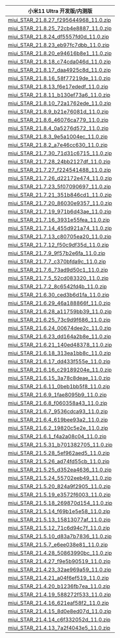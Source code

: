 | 小米11 Ultra  开发版/内测版    |
| ---- |
| [miui_STAR_21.8.27_f295644968_11.0.zip](https://hugeota.d.miui.com/21.8.27/miui_STAR_21.8.27_f295644968_11.0.zip)    |
| [miui_STAR_21.8.25_72cb4e8887_11.0.zip](https://hugeota.d.miui.com/21.8.25/miui_STAR_21.8.25_72cb4e8887_11.0.zip)    |
| [miui_STAR_21.8.24_df5557fd0d_11.0.zip](https://hugeota.d.miui.com/21.8.24/miui_STAR_21.8.24_df5557fd0d_11.0.zip)    |
| [miui_STAR_21.8.23_eb97fc7dbb_11.0.zip](https://hugeota.d.miui.com/21.8.23/miui_STAR_21.8.23_eb97fc7dbb_11.0.zip)    |
| [miui_STAR_21.8.20_e94616b8e1_11.0.zip](https://hugeota.d.miui.com/21.8.20/miui_STAR_21.8.20_e94616b8e1_11.0.zip)    |
| [miui_STAR_21.8.18_c74cda046d_11.0.zip](https://hugeota.d.miui.com/21.8.18/miui_STAR_21.8.18_c74cda046d_11.0.zip)    |
| [miui_STAR_21.8.17_daa4925c8d_11.0.zip](https://hugeota.d.miui.com/21.8.17/miui_STAR_21.8.17_daa4925c8d_11.0.zip)    |
| [miui_STAR_21.8.16_58f77219de_11.0.zip](https://hugeota.d.miui.com/21.8.16/miui_STAR_21.8.16_58f77219de_11.0.zip)    |
| [miui_STAR_21.8.13_f6e17ededf_11.0.zip](https://hugeota.d.miui.com/21.8.13/miui_STAR_21.8.13_f6e17ededf_11.0.zip)    |
| [miui_STAR_21.8.11_b130ef73a6_11.0.zip](https://hugeota.d.miui.com/21.8.11/miui_STAR_21.8.11_b130ef73a6_11.0.zip)    |
| [miui_STAR_21.8.10_72a1762ede_11.0.zip](https://hugeota.d.miui.com/21.8.10/miui_STAR_21.8.10_72a1762ede_11.0.zip)    |
| [miui_STAR_21.8.9_b21e76081d_11.0.zip](https://hugeota.d.miui.com/21.8.9/miui_STAR_21.8.9_b21e76081d_11.0.zip)    |
| [miui_STAR_21.8.6_46076ca779_11.0.zip](https://hugeota.d.miui.com/21.8.6/miui_STAR_21.8.6_46076ca779_11.0.zip)    |
| [miui_STAR_21.8.4_0a5276d572_11.0.zip](https://hugeota.d.miui.com/21.8.4/miui_STAR_21.8.4_0a5276d572_11.0.zip)    |
| [miui_STAR_21.8.3_9e5a1004ec_11.0.zip](https://hugeota.d.miui.com/21.8.3/miui_STAR_21.8.3_9e5a1004ec_11.0.zip)    |
| [miui_STAR_21.8.2_a7e46cc630_11.0.zip](https://hugeota.d.miui.com/21.8.2/miui_STAR_21.8.2_a7e46cc630_11.0.zip)    |
| [miui_STAR_21.7.30_71d31c6715_11.0.zip](https://hugeota.d.miui.com/21.7.30/miui_STAR_21.7.30_71d31c6715_11.0.zip)    |
| [miui_STAR_21.7.28_24bb2127df_11.0.zip](https://hugeota.d.miui.com/21.7.28/miui_STAR_21.7.28_24bb2127df_11.0.zip)    |
| [miui_STAR_21.7.27_f224541488_11.0.zip](https://hugeota.d.miui.com/21.7.27/miui_STAR_21.7.27_f224541488_11.0.zip)    |
| [miui_STAR_21.7.26_d22172e474_11.0.zip](https://hugeota.d.miui.com/21.7.26/miui_STAR_21.7.26_d22172e474_11.0.zip)    |
| [miui_STAR_21.7.23_5f07090697_11.0.zip](https://hugeota.d.miui.com/21.7.23/miui_STAR_21.7.23_5f07090697_11.0.zip)    |
| [miui_STAR_21.7.21_351b846cd1_11.0.zip](https://hugeota.d.miui.com/21.7.21/miui_STAR_21.7.21_351b846cd1_11.0.zip)    |
| [miui_STAR_21.7.20_86030e9357_11.0.zip](https://hugeota.d.miui.com/21.7.20/miui_STAR_21.7.20_86030e9357_11.0.zip)    |
| [miui_STAR_21.7.19_971b6d43ae_11.0.zip](https://hugeota.d.miui.com/21.7.19/miui_STAR_21.7.19_971b6d43ae_11.0.zip)    |
| [miui_STAR_21.7.16_3931e55fea_11.0.zip](https://hugeota.d.miui.com/21.7.16/miui_STAR_21.7.16_3931e55fea_11.0.zip)    |
| [miui_STAR_21.7.14_455d921a74_11.0.zip](https://hugeota.d.miui.com/21.7.14/miui_STAR_21.7.14_455d921a74_11.0.zip)    |
| [miui_STAR_21.7.13_c80705ea20_11.0.zip](https://hugeota.d.miui.com/21.7.13/miui_STAR_21.7.13_c80705ea20_11.0.zip)    |
| [miui_STAR_21.7.12_f50c9df35d_11.0.zip](https://hugeota.d.miui.com/21.7.12/miui_STAR_21.7.12_f50c9df35d_11.0.zip)    |
| [miui_STAR_21.7.9_9f57b2e6fa_11.0.zip](https://hugeota.d.miui.com/21.7.9/miui_STAR_21.7.9_9f57b2e6fa_11.0.zip)    |
| [miui_STAR_21.7.7_c370bfda9c_11.0.zip](https://hugeota.d.miui.com/21.7.7/miui_STAR_21.7.7_c370bfda9c_11.0.zip)    |
| [miui_STAR_21.7.6_73ad9d50c1_11.0.zip](https://hugeota.d.miui.com/21.7.6/miui_STAR_21.7.6_73ad9d50c1_11.0.zip)    |
| [miui_STAR_21.7.5_52cd083320_11.0.zip](https://hugeota.d.miui.com/21.7.5/miui_STAR_21.7.5_52cd083320_11.0.zip)    |
| [miui_STAR_21.7.2_8c6542fd4b_11.0.zip](https://hugeota.d.miui.com/21.7.2/miui_STAR_21.7.2_8c6542fd4b_11.0.zip)    |
| [miui_STAR_21.6.30_ced3b6d1fa_11.0.zip](https://hugeota.d.miui.com/21.6.30/miui_STAR_21.6.30_ced3b6d1fa_11.0.zip)    |
| [miui_STAR_21.6.29_46a188866f_11.0.zip](https://hugeota.d.miui.com/21.6.29/miui_STAR_21.6.29_46a188866f_11.0.zip)    |
| [miui_STAR_21.6.28_a11759bb39_11.0.zip](https://hugeota.d.miui.com/21.6.28/miui_STAR_21.6.28_a11759bb39_11.0.zip)    |
| [miui_STAR_21.6.25_73c9d9f686_11.0.zip](https://hugeota.d.miui.com/21.6.25/miui_STAR_21.6.25_73c9d9f686_11.0.zip)    |
| [miui_STAR_21.6.24_00674dee2c_11.0.zip](https://hugeota.d.miui.com/21.6.24/miui_STAR_21.6.24_00674dee2c_11.0.zip)    |
| [miui_STAR_21.6.23_dd164a2b8e_11.0.zip](https://hugeota.d.miui.com/21.6.23/miui_STAR_21.6.23_dd164a2b8e_11.0.zip)    |
| [miui_STAR_21.6.21_140ed48378_11.0.zip](https://hugeota.d.miui.com/21.6.21/miui_STAR_21.6.21_140ed48378_11.0.zip)    |
| [miui_STAR_21.6.18_313ea1bb8c_11.0.zip](https://hugeota.d.miui.com/21.6.18/miui_STAR_21.6.18_313ea1bb8c_11.0.zip)    |
| [miui_STAR_21.6.17_dd433f555e_11.0.zip](https://hugeota.d.miui.com/21.6.17/miui_STAR_21.6.17_dd433f555e_11.0.zip)    |
| [miui_STAR_21.6.16_c29189204e_11.0.zip](https://hugeota.d.miui.com/21.6.16/miui_STAR_21.6.16_c29189204e_11.0.zip)    |
| [miui_STAR_21.6.15_3a78c8deae_11.0.zip](https://hugeota.d.miui.com/21.6.15/miui_STAR_21.6.15_3a78c8deae_11.0.zip)    |
| [miui_STAR_21.6.11_0beb1bb5f8_11.0.zip](https://hugeota.d.miui.com/21.6.11/miui_STAR_21.6.11_0beb1bb5f8_11.0.zip)    |
| [miui_STAR_21.6.9_1fae8095b9_11.0.zip](https://hugeota.d.miui.com/21.6.9/miui_STAR_21.6.9_1fae8095b9_11.0.zip)    |
| [miui_STAR_21.6.8_f060358a43_11.0.zip](https://hugeota.d.miui.com/21.6.8/miui_STAR_21.6.8_f060358a43_11.0.zip)    |
| [miui_STAR_21.6.7_9536cdca93_11.0.zip](https://hugeota.d.miui.com/21.6.7/miui_STAR_21.6.7_9536cdca93_11.0.zip)    |
| [miui_STAR_21.6.4_619bee93a2_11.0.zip](https://hugeota.d.miui.com/21.6.4/miui_STAR_21.6.4_619bee93a2_11.0.zip)    |
| [miui_STAR_21.6.2_19820c5e2e_11.0.zip](https://hugeota.d.miui.com/21.6.2/miui_STAR_21.6.2_19820c5e2e_11.0.zip)    |
| [miui_STAR_21.6.1_f4a2a08c04_11.0.zip](https://hugeota.d.miui.com/21.6.1/miui_STAR_21.6.1_f4a2a08c04_11.0.zip)    |
| [miui_STAR_21.5.31_b701382705_11.0.zip](https://hugeota.d.miui.com/21.5.31/miui_STAR_21.5.31_b701382705_11.0.zip)    |
| [miui_STAR_21.5.28_5ef962aed5_11.0.zip](https://hugeota.d.miui.com/21.5.28/miui_STAR_21.5.28_5ef962aed5_11.0.zip)    |
| [miui_STAR_21.5.26_ad74fd55cb_11.0.zip](https://hugeota.d.miui.com/21.5.26/miui_STAR_21.5.26_ad74fd55cb_11.0.zip)    |
| [miui_STAR_21.5.25_d352ea4636_11.0.zip](https://hugeota.d.miui.com/21.5.25/miui_STAR_21.5.25_d352ea4636_11.0.zip)    |
| [miui_STAR_21.5.24_55702eeb49_11.0.zip](https://hugeota.d.miui.com/21.5.24/miui_STAR_21.5.24_55702eeb49_11.0.zip)    |
| [miui_STAR_21.5.20_824a9f2905_11.0.zip](https://hugeota.d.miui.com/21.5.20/miui_STAR_21.5.20_824a9f2905_11.0.zip)    |
| [miui_STAR_21.5.19_e3572f6003_11.0.zip](https://hugeota.d.miui.com/21.5.19/miui_STAR_21.5.19_e3572f6003_11.0.zip)    |
| [miui_STAR_21.5.18_269870d154_11.0.zip](https://hugeota.d.miui.com/21.5.18/miui_STAR_21.5.18_269870d154_11.0.zip)    |
| [miui_STAR_21.5.14_f69b1e5e58_11.0.zip](https://hugeota.d.miui.com/21.5.14/miui_STAR_21.5.14_f69b1e5e58_11.0.zip)    |
| [miui_STAR_21.5.13_15813077af_11.0.zip](https://hugeota.d.miui.com/21.5.13/miui_STAR_21.5.13_15813077af_11.0.zip)    |
| [miui_STAR_21.5.12_71c6d94c7f_11.0.zip](https://hugeota.d.miui.com/21.5.12/miui_STAR_21.5.12_71c6d94c7f_11.0.zip)    |
| [miui_STAR_21.5.10_d83a7b7836_11.0.zip](https://hugeota.d.miui.com/21.5.10/miui_STAR_21.5.10_d83a7b7836_11.0.zip)    |
| [miui_STAR_21.5.7_e6ee038e81_11.0.zip](https://hugeota.d.miui.com/21.5.7/miui_STAR_21.5.7_e6ee038e81_11.0.zip)    |
| [miui_STAR_21.4.28_50863990bc_11.0.zip](https://hugeota.d.miui.com/21.4.28/miui_STAR_21.4.28_50863990bc_11.0.zip)    |
| [miui_STAR_21.4.27_f9e5b90519_11.0.zip](https://hugeota.d.miui.com/21.4.27/miui_STAR_21.4.27_f9e5b90519_11.0.zip)    |
| [miui_STAR_21.4.23_32ae969a59_11.0.zip](https://hugeota.d.miui.com/21.4.23/miui_STAR_21.4.23_32ae969a59_11.0.zip)    |
| [miui_STAR_21.4.21_a04f6ef519_11.0.zip](https://hugeota.d.miui.com/21.4.21/miui_STAR_21.4.21_a04f6ef519_11.0.zip)    |
| [miui_STAR_21.4.20_b1236fb7ea_11.0.zip](https://hugeota.d.miui.com/21.4.20/miui_STAR_21.4.20_b1236fb7ea_11.0.zip)    |
| [miui_STAR_21.4.19_588272f533_11.0.zip](https://hugeota.d.miui.com/21.4.19/miui_STAR_21.4.19_588272f533_11.0.zip)    |
| [miui_STAR_21.4.16_621eaf58f2_11.0.zip](https://hugeota.d.miui.com/21.4.16/miui_STAR_21.4.16_621eaf58f2_11.0.zip)    |
| [miui_STAR_21.4.15_8d0e8ed07d_11.0.zip](https://hugeota.d.miui.com/21.4.15/miui_STAR_21.4.15_8d0e8ed07d_11.0.zip)    |
| [miui_STAR_21.4.14_c6f332052d_11.0.zip](https://hugeota.d.miui.com/21.4.14/miui_STAR_21.4.14_c6f332052d_11.0.zip)    |
| [miui_STAR_21.4.13_7a2f4043e5_11.0.zip](https://hugeota.d.miui.com/21.4.13/miui_STAR_21.4.13_7a2f4043e5_11.0.zip)    |

